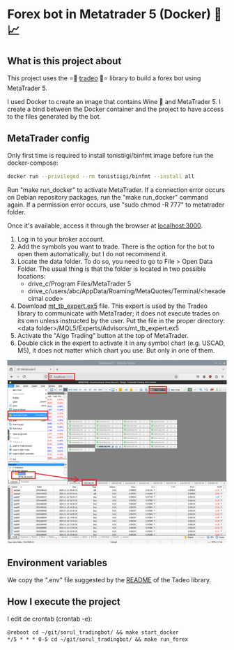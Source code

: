 # Forex bot in Metatrader 5 (Docker) 🤖📈

## What is this project about
This project uses the ⭐🚀 [tradeo](https://github.com/sorul/tradeo) 🚀⭐ 
library to build a forex bot using MetaTrader 5.

I used Docker to create an image that contains Wine 🍷 and MetaTrader 5. 
I create a bind between the Docker container and the project to have access 
to the files generated by the bot.

## MetaTrader config
Only first time is required to install tonistiigi/binfmt image before run the docker-compose:
```bash
docker run --privileged --rm tonistiigi/binfmt --install all
```

Run "make run_docker" to activate MetaTrader.
If a connection error occurs on Debian repository packages, 
run the "make run_docker" command again. If a permission error occurs,
use "sudo chmod -R 777" to metatrader folder.

Once it's available, access it through the browser at [localhost:3000](http://localhost:3000).

1) Log in to your broker account.
2) Add the symbols you want to trade. 
There is the option for the bot to open them automatically, but I do not recommend it.
3) Locate the data folder. To do so, you need to go to File > Open Data Folder.
The usual thing is that the folder is located in two possible locations:
    - drive_c/Program Files/MetaTrader 5
    - drive_c/users/abc/AppData/Roaming/MetaQuotes/Terminal/\<hexadecimal code>
4) Download [mt_tb_expert.ex5](https://github.com/sorul/tradeo/raw/refs/heads/master/docs/files/mt_tb_expert.ex5)
file. This expert is used by the Tradeo library to communicate with MetaTrader; it does not execute trades on its own unless instructed by the user.  Put the file in the proper directory: \<data folder>/MQL5/Experts/Advisors/mt_tb_expert.ex5
5) Activate the "Algo Trading" button at the top of MetaTrader.
6) Double click in the expert to activate it in any symbol chart (e.g. USCAD, M5), it does not matter which chart you use. But only in one of them.

![TradingBot Image](docs/img/mt5_readme.png)

## Environment variables
We copy the ".env" file suggested by the 
[README](https://github.com/sorul/tradeo?tab=readme-ov-file#execution-of-your-project-if-you-import-this-library) 
of the Tadeo library.

## How I execute the project

I edit de crontab (crontab -e):

```console
@reboot cd ~/git/sorul_tradingbot/ && make start_docker
*/5 * * * 0-5 cd ~/git/sorul_tradingbot/ && make run_forex
```

